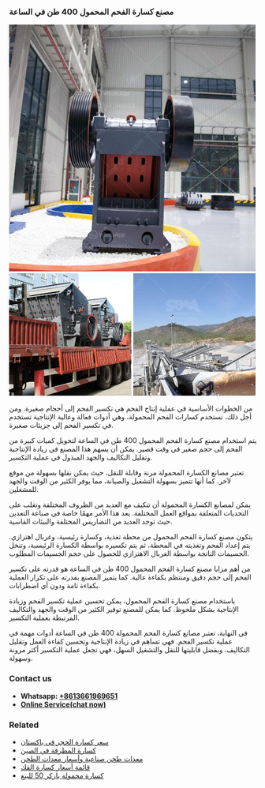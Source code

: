 <h3>مصنع كسارة الفحم المحمول 400 طن في الساعة</h3><img src='1701853823.jpg' alt=''><p>من الخطوات الأساسية في عملية إنتاج الفحم هي تكسير الفحم إلى أحجام صغيرة. ومن أجل ذلك، تستخدم كسارات الفحم المحمولة، وهي أدوات فعالة وعالية الإنتاجية تستخدم في تكسير الفحم إلى جزيئات صغيرة.</p><p>يتم استخدام مصنع كسارة الفحم المحمول 400 طن في الساعة لتحويل كميات كبيرة من الفحم إلى حجم صغير في وقت قصير. يمكن أن يسهم هذا المصنع في زيادة الإنتاجية وتقليل التكاليف والجهد المبذول في عملية التكسير.</p><p>تعتبر مصانع الكسارة المحمولة مرنة وقابلة للنقل، حيث يمكن نقلها بسهولة من موقع لآخر. كما أنها تتميز بسهولة التشغيل والصيانة، مما يوفر الكثير من الوقت والجهد للمشغلين.</p><p>يمكن لمصانع الكسارة المحمولة أن تتكيف مع العديد من الظروف المختلفة وتغلب على التحديات المتعلقة بمواقع العمل المختلفة. يعد هذا الأمر مهمًا خاصة في صناعة التعدين حيث توجد العديد من التضاريس المختلفة والبيئات القاسية.</p><p>يتكون مصنع كسارة الفحم المحمول من محطة تغذية، وكسارة رئيسية، وغربال اهتزازي. يتم إعداد الفحم وتغذيته في المحطة، ثم يتم تكسيره بواسطة الكسارة الرئيسية، وتنخل الجسيمات الناتجة بواسطة الغربال الاهتزازي للحصول على حجم الجسيمات المطلوب.</p><p>من أهم مزايا مصنع كسارة الفحم المحمول 400 طن في الساعة هو قدرته على تكسير الفحم إلى حجم دقيق ومنتظم بكفاءة عالية. كما يتميز المصنع بقدرته على تكرار العملية بكفاءة تامة ودون أي اضطرابات.</p><p>باستخدام مصنع كسارة الفحم المحمول، يمكن تحسين عملية تكسير الفحم وزيادة الإنتاجية بشكل ملحوظ. كما يمكن للمصنع توفير الكثير من الوقت والجهد والتكاليف المرتبطة بعملية التكسير.</p><p>في النهاية، تعتبر مصانع كسارة الفحم المحمولة 400 طن في الساعة أدوات مهمة في عملية تكسير الفحم. فهي تساهم في زيادة الإنتاجية وتحسين كفاءة العمل وتقليل التكاليف. وبفضل قابليتها للنقل والتشغيل السهل، فهي تجعل عملية التكسير أكثر مرونة وسهولة.</p><h3>Contact us</h3><ul><li><strong>Whatsapp:&nbsp;<a href="https://wa.me/8613661969651">+8613661969651</a></strong></li><li><a href="https://swt.shibang-china.com/?git&amp;zhl&amp;مصنع كسارة الفحم المحمول 400 طن في الساعة"><strong>Online Service(chat now)</strong></a></li></ul><h3>Related</h3><ul><li><a href='سعر كسارة الحجر في باكستان.md'>سعر كسارة الحجر في باكستان</a></li><li><a href='كسارة المطرقة في الصين.md'>كسارة المطرقة في الصين</a></li><li><a href='معدات طحن صناعية وأسعار معدات الطحن.md'>معدات طحن صناعية وأسعار معدات الطحن</a></li><li><a href='قائمة أسعار كسارة الفك.md'>قائمة أسعار كسارة الفك</a></li><li><a href='كسارة محمولة باركر 50 للبيع.md'>كسارة محمولة باركر 50 للبيع</a></li></ul>